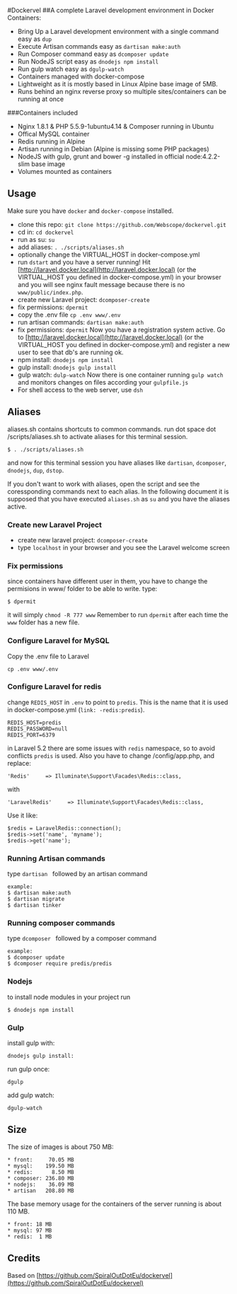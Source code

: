 #Dockervel
##A complete Laravel development environment in Docker Containers:

* Bring Up a Laravel development environment with a single command easy as `dup`
* Execute Artisan commands easy as  `dartisan make:auth`
* Run Composer command easy as `dcomposer update`
* Run NodeJS script easy as `dnodejs npm install`
* Run gulp watch easy as `dgulp-watch`
* Containers managed with docker-compose
* Lightweight as it is mostly based in Linux Alpine base image of 5MB.
* Runs behind an nginx reverse proxy so multiple sites/containers can be running at once

###Containers included
* Nginx 1.8.1 & PHP 5.5.9-1ubuntu4.14 & Composer running in Ubuntu
* Offical MySQL container
* Redis running in Alpine
* Artisan running in Debian (Alpine is missing some PHP packages)
* NodeJS with gulp, grunt and bower -g installed in official node:4.2.2-slim base image
* Volumes mounted as containers


## Usage

Make sure you have `docker` and `docker-compose` installed.

* clone this repo: `git clone https://github.com/Webscope/dockervel.git`
* cd in: `cd dockervel`
* run as su: `su`
* add aliases: `. ./scripts/aliases.sh`
* optionally change the VIRTUAL_HOST in docker-compose.yml
* run `dstart`
and you have a server running! Hit [http://laravel.docker.local](http://laravel.docker.local) (or the VIRTUAL_HOST you defined in docker-compose.yml) in your browser and you will see nginx fault message because there is no `www/public/index.php`.
* create new Laravel project: `dcomposer-create`
* fix permissions: `dpermit`
* copy the .env file `cp .env www/.env`
* run artisan commands: `dartisan make:auth`
* fix permissions: `dpermit`
Now you have a registration system active. Go to [http://laravel.docker.local](http://laravel.docker.local) (or the VIRTUAL_HOST you defined in docker-compose.yml) and register a new user to see that db's are running ok.
* npm install: `dnodejs npm install`
* gulp install: `dnodejs gulp install`
* gulp watch: `dulp-watch`
Now there is one container running `gulp watch` and monitors changes on files according your `gulpfile.js`  
* For shell access to the web server, use `dsh`


## Aliases
aliases.sh contains shortcuts to common commands.
run dot space dot /scripts/aliases.sh to activate aliases for this terminal session.
```
$ . ./scripts/aliases.sh
```
and now for this terminal session you have aliases like `dartisan`, `dcomposer`, `dnodejs`, `dup`, `dstop`.

If you don't want to work with aliases, open the script and see the coressponding commands next to each alias.
In the following document it is supposed that you have executed `aliases.sh` as `su` and you have the aliases active.

### Create new Laravel Project
* create new laravel project: `dcomposer-create`
* type `localhost` in your browser and you see the Laravel welcome screen

### Fix permissions
since containers have different user in them, you have to change the permisions in www/ folder to be able to write. type:
```
$ dpermit
```
it will simply `chmod -R 777 www`
Remember to run `dpermit` after each time the `www` folder has a new file.

### Configure Laravel for MySQL
Copy the .env file to Laravel
```
cp .env www/.env
```
### Configure Laravel for redis
change `REDIS_HOST` in `.env` to point to `predis`. This is the name that it is used in docker-compose.yml (`link: -redis:predis`).
```
REDIS_HOST=predis
REDIS_PASSWORD=null
REDIS_PORT=6379
```
in Laravel 5.2 there are some issues with `redis` namespace, so to avoid conflicts `predis` is used.
Also you have to change /config/app.php, and replace:
```
'Redis'     => Illuminate\Support\Facades\Redis::class,
```
with
```
'LaravelRedis'     => Illuminate\Support\Facades\Redis::class,
```
Use it like:
```
$redis = LaravelRedis::connection();
$redis->set('name', 'myname');
$redis->get('name');
```

### Running Artisan commands
type `dartisan ` followed by an artisan command
```
example:
$ dartisan make:auth
$ dartisan migrate
$ dartisan tinker
```
### Running composer commands
type `dcomposer ` followed by a composer command
```
example:
$ dcomposer update
$ dcomposer require predis/predis
```
### Nodejs
to install node modules in your project run
```
$ dnodejs npm install
```

### Gulp
install gulp with:
```
dnodejs gulp install:
```

run gulp once:
```
dgulp
```

add gulp watch:
```
dgulp-watch
```

## Size

The size of images is about 750 MB:
```
* front:     70.05 MB
* mysql:    199.50 MB
* redis:      8.50 MB
* composer: 236.80 MB
* nodejs:    36.09 MB
* artisan   208.80 MB
```
The base memory usage for the containers of the server running is about 110 MB.
```
* front: 18 MB
* mysql: 97 MB
* redis:  1 MB
```

## Credits
Based on [https://github.com/SpiralOutDotEu/dockervel](https://github.com/SpiralOutDotEu/dockervel)